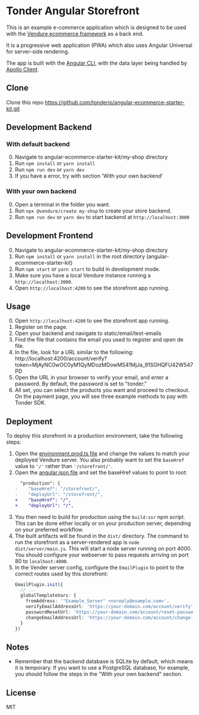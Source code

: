 # Tonder Angular Storefront

This is an example e-commerce application which is designed to be used with the [Vendure ecommerce framework](https://github.com/vendure-ecommerce/vendure) as a back end.

It is a progressive web application (PWA) which also uses Angular Universal for server-side rendering.

The app is built with the [Angular CLI](https://github.com/angular/angular-cli), with the data layer being handled by [Apollo Client](https://github.com/apollographql/apollo-client).

## Clone
Clone this repo https://github.com/tonderio/angular-ecommerce-starter-kit.git

## Development Backend
### With default backend
0. Navigate to angular-ecommerce-starter-kit/my-shop directory
1. Run `npm install` or `yarn install`
2. Run `npm run dev` or `yarn dev`
3. If you have a error, try with section 'With your own backend'

### With your own backend
0. Open a terminal in the folder you want.
1. Run `npx @vendure/create my-shop` to create your store backend.
2. Run `npm run dev` or `yarn dev` to start backend at `http://localhost:3000`



## Development Frontend
0. Navigate to angular-ecommerce-starter-kit/my-shop directory
1. Run `npm install` or `yarn install` in the root directory (angular-ecommerce-starter-kit)
2. Run `npm start` or `yarn start` to build in development mode.
3. Make sure you have a local Vendure instance running a `http://localhost:3000`.
4. Open `http://localhost:4200` to see the storefront app running.

## Usage
0. Open `http://localhost:4200` to see the storefront app running.
1. Register on the page.
2. Open your backend and navigate to static/email/test-emails
3. Find the file that contains the email you used to register and open de file.
4. In the file, look for a URL similar to the following: http://localhost:4200/account/verify?token=MjAyNC0wOC0yM1QyMDozMDowMS41MjJa_91SGHQFU42W547PD
5. Open the URL in your browser to verify your email, and enter a password. By default, the password is set to "tonder."
6. All set, you can select the products you want and proceed to checkout. On the payment page, you will see three example methods to pay with Tonder SDK.


## Deployment

To deploy this storefront in a production environment, take the following steps:

1. Open the [environment.prod.ts file](./src/environments/environment.prod.ts) and change the values to match your deployed Vendure server. You also probably want to set the `baseHref` value to `'/'` rather than `'/storefront/'`.
2. Open the [angular.json file](./angular.json) and set the baseHref values to point to root:
    ```diff
      "production": {
    -    "baseHref": "/storefront/",
    -    "deployUrl": "/storefront/", 
    +    "baseHref": "/",
    +    "deployUrl": "/", 
    ```
3. You then need to build for production using the `build:ssr` npm script. This can be done either locally or on your production server, depending on your preferred workflow.
4. The built artifacts will be found in the `dist/` directory. The command to run the storefront as a server-rendered app is `node dist/server/main.js`. This will start a node server running on port 4000. You should configure your webserver to pass requests arriving on port 80 to `localhost:4000`.
5. In the Vender server config, configure the `EmailPlugin` to point to the correct routes used by this storefront:
   ```ts
   EmailPlugin.init({
     // ...
     globalTemplateVars: {
       fromAddress: '"Example_Server" <noreply@example.com>',
       verifyEmailAddressUrl: 'https://your-domain.com/account/verify',
       passwordResetUrl: 'https://your-domain.com/account/reset-password',
       changeEmailAddressUrl: 'https://your-domain.com/account/change-email-address',
     }
   })
   ```


## Notes
- Remember that the backend database is SQLite by default, which means it is temporary. If you want to use a PostgreSQL database, for example, you should follow the steps in the "With your own backend" section.



## License

MIT


